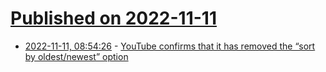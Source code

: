 # [Published on 2022-11-11](index.md)

* [2022-11-11, 08:54:26](https://news.ycombinator.com/item?id=33558531) - [YouTube confirms that it has removed the “sort by oldest/newest” option](https://old.reddit.com/r/youtube/comments/ymoyx3/youtube_confirms_that_it_has_removed_the_sort_by/)
